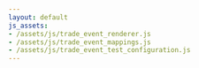 ```yaml
---
layout: default
js_assets:
- /assets/js/trade_event_renderer.js
- /assets/js/trade_event_mappings.js
- /assets/js/trade_event_test_configuration.js
---
```


